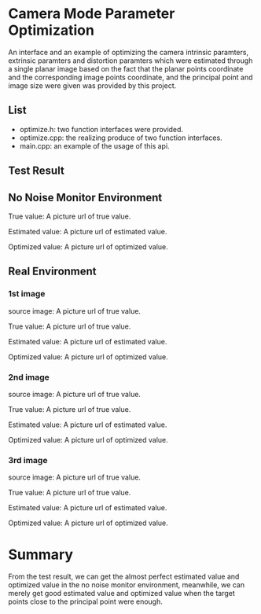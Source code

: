 Camera Mode Parameter Optimization
====================================
An interface and an example of optimizing the camera intrinsic paramters, extrinsic paramters and distortion paramters which were estimated through a single planar image based on the fact that the planar points coordinate and the corresponding image points coordinate, and the principal point and image size were given was provided by this project.

List
----
* optimize.h: two function interfaces were provided.
* optimize.cpp: the realizing produce of two function interfaces.
* main.cpp: an example of the usage of this api.

Test Result
------------

No Noise Monitor Environment
----------------------------
True value:
A picture url of true value.

Estimated value:
A picture url of estimated value.

Optimized value:
A picture url of optimized value.


Real Environment
----------------------------
### 1st image
source image: 
A picture url of true value.

True value:
A picture url of true value.

Estimated value:
A picture url of estimated value.

Optimized value:
A picture url of optimized value.


### 2nd image
source image: 
A picture url of true value.

True value:
A picture url of true value.

Estimated value:
A picture url of estimated value.

Optimized value:
A picture url of optimized value.


### 3rd image
source image: 
A picture url of true value.

True value:
A picture url of true value.

Estimated value:
A picture url of estimated value.

Optimized value:
A picture url of optimized value.

# Summary
From the test result, we can get the almost perfect estimated value and optimized value in the no noise monitor environment, meanwhile, we can merely get good estimated value and optimized value when the target points close to the principal point were enough.

